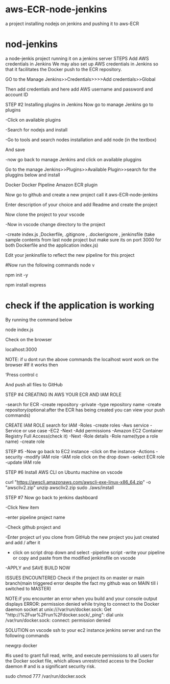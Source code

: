 # aws-ECR-node-jenkins
a project installing nodejs on jenkins and pushing it to aws-ECR
# nod-jenkins
a node-jenkis project  running it on a jenkins server
STEPS
Add AWS credentials in Jenkins
We may also set up AWS credentials in Jenkins so that it facilitates the Docker push to the ECR repository.

GO to the Manage Jenkins>>Credentials>>>>Add credentials>>Global


Then add credentials and here add AWS username and password and account ID


STEP #2
Installing plugins in Jenkins
Now go to manage Jenkins go to plugins 

-Click on available plugins

-Search for nodejs and install

-Go to tools and search nodes installation and add node (in the textbox)

And save 

-now go back to manage Jenkins and click on available pluggins

Go to the manage Jenkins>>Plugins>>Available Plugin>>search for the pluggins below and install

Docker
Docker Pipeline
Amazon ECR plugin



Now go to github and create a new project call it aws-ECR-node-jenkins

Enter description of your choice and add Readme and create the project 

Now clone the project to your vscode

-Now in vscode change directory to the project 

-create index.js ,Dockerfile, .gitignore , .dockerignore , jenkinsfile (take sample contents from last node project but make sure its on port 3000 for both Dockerfile and the application index.js)


Edit your jenkinsfile to reflect  the new pipeline for this project


#Now run the following commands
node v

npm init -y

npm install express

# check if the application is working

By running the command below

node index.js

Check on the browser

localhost:3000

NOTE: if u dont run the above commands the localhost wont work on the browser
#If it works then 

‘Press control c

And push all files to GitHub


STEP #4
CREATING IN AWS YOUR ECR AND IAM ROLE

-search for ECR
-create repository
-private
-type repository name
-create repository(optional:after the ECR has being created you can view your push commands)

CREATE IAM ROLE
search for IAM
-Roles
-create roles
-Aws service
-Service or use case
-EC2
-Next
-Add permissions
-Amazon EC2 Container Registry Full Access(check it)
-Next
-Role details
-Role name(type a role name)
-create role

STEP #5
-Now go back to EC2 instance
-click on the instance
-Actions
-security
-modify IAM role
-IAM role click on the drop down
-select ECR role
-update IAM role


STEP #6
Install AWS CLI on Ubuntu machine on vscode

curl "https://awscli.amazonaws.com/awscli-exe-linux-x86_64.zip" -o "awscliv2.zip"
unzip awscliv2.zip 
sudo ./aws/install

STEP #7
Now go back to jenkins dashboard

-Click New item

-enter pipeline  project name

-Check github project and 

-Enter project url  you clone from  GitHub the new project you just created and add / after it

- click on script drop down and select 
-pipeline script
-write your pipeline or copy and paste from the modified jenkinsfile on vscode

-APPLY and SAVE
BUILD NOW

ISSUES ENCOUNTERED
Check if the project its on master or main branch(main triggered error despite the fact my github was on MAIN till i switched to MASTER)

NOTE:if you encounter an error when you build and your console output displays 
ERROR: permission denied while trying to connect to the Docker daemon socket at unix:///var/run/docker.sock: Get "http://%2Fvar%2Frun%2Fdocker.sock/_ping": dial unix /var/run/docker.sock: connect: permission denied

SOLUTION
on vscode ssh to your ec2 instance jenkins server and run the following commands

newgrp docker

 #is used to grant full read, write, and execute permissions to all users for the Docker socket file, which allows unrestricted access to the Docker daemon # and is a significant security risk.

sudo chmod 777 /var/run/docker.sock    




